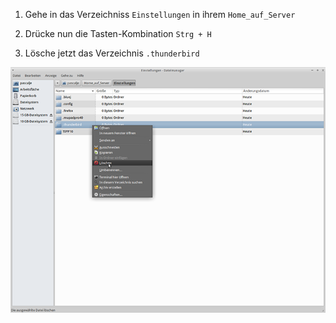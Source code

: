 ﻿1. Gehe in das Verzeichniss `Einstellungen` in ihrem `Home_auf_Server`

2. Drücke nun die Tasten-Kombination `Strg + H`

3. Lösche jetzt das Verzeichnis `.thunderbird`

  ![Screenshot 1](content/guides/THUNDERBIRD/RESET/screen1.png)
